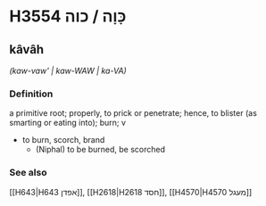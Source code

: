 # H3554 כָּוָה / כוה

## kâvâh

_(kaw-vaw' | kaw-WAW | ka-VA)_

### Definition

a primitive root; properly, to prick or penetrate; hence, to blister (as smarting or eating into); burn; v

- to burn, scorch, brand
  - (Niphal) to be burned, be scorched

### See also

[[H643|H643 אפדן]], [[H2618|H2618 חסד]], [[H4570|H4570 מעגל]]
